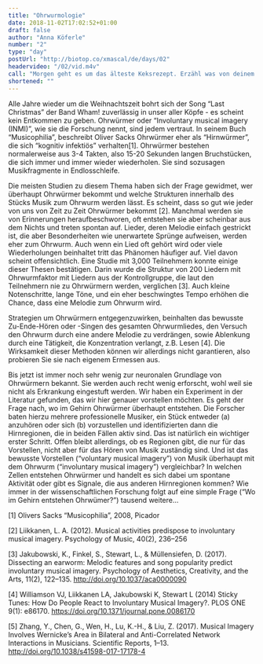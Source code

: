 ```yaml
---
title: "Ohrwurmologie"
date: 2018-11-02T17:02:52+01:00
draft: false
author: "Anna Köferle"
number: "2"
type: "day"
postUrl: "http://biotop.co/xmascal/de/days/02"
headervideo: "/02/vid.m4v"
call: "Morgen geht es um das älteste Keksrezept. Erzähl was von deinem ältesten Keksrezept. #biotop_advent"
shortened: ""
---
```

Alle Jahre wieder um die Weihnachtszeit bohrt sich der Song “Last Christmas” der Band Wham! zuverlässig in unser aller Köpfe - es scheint kein Entkommen zu geben. Ohrwürmer oder
“Involuntary musical imagery (INMI)”, wie sie die Forschung nennt, sind jedem vertraut. In seinem Buch “Musicophilia”, beschreibt Oliver Sacks Ohrwürmer eher als “Hirnwürmer”, die sich “kognitiv infektiös” verhalten[1]. Ohrwürmer bestehen normalerweise aus 3-4 Takten, also 15-20 Sekunden langen Bruchstücken, die sich immer und immer wieder wiederholen. Sie sind sozusagen Musikfragmente in Endlosschleife.

Die meisten Studien zu diesem Thema haben sich der Frage gewidmet, wer überhaupt Ohrwürmer bekommt und welche Strukturen innerhalb des Stücks Musik zum Ohrwurm werden lässt. Es scheint, dass so gut wie jeder von uns von Zeit zu Zeit Ohrwürmer bekommt [2]. Manchmal werden sie von Erinnerungen heraufbeschworen, oft entstehen sie aber scheinbar aus dem Nichts und treten spontan auf. Lieder, deren Melodie einfach gestrickt ist, die aber Besonderheiten wie unerwartete Sprünge aufweisen, werden eher zum Ohrwurm. Auch wenn ein Lied oft gehört wird oder viele Wiederholungen beinhaltet tritt das Phänomen häufiger auf. Viel davon scheint offensichtlich. Eine Studie mit 3,000 Teilnehmern konnte einige dieser Thesen bestätigen. Darin wurde die Struktur von 200 Liedern mit Ohrwurmfaktor mit Liedern aus der Kontrollgruppe, die laut den Teilnehmern nie zu Ohrwürmern werden, verglichen [3]. Auch kleine Notenschritte, lange Töne, und ein eher beschwingtes Tempo erhöhen die Chance, dass eine Melodie zum Ohrwurm wird.

Strategien um Ohrwürmern entgegenzuwirken, beinhalten das bewusste Zu-Ende-Hören oder -Singen des gesamten Ohrwurmliedes, den Versuch den Ohrwurm durch eine andere Melodie zu verdrängen, sowie Ablenkung durch eine Tätigkeit, die Konzentration verlangt, z.B. Lesen [4]. Die Wirksamkeit dieser Methoden können wir allerdings nicht garantieren, also probieren Sie sie nach eigenem Ermessen aus.

Bis jetzt ist immer noch sehr wenig zur neuronalen Grundlage von Ohrwürmern bekannt. Sie werden auch recht wenig erforscht, wohl weil sie nicht als Erkrankung eingestuft werden. Wir haben ein Experiment in der Literatur gefunden, das wir hier genauer vorstellen möchten. Es geht der Frage nach, wo im Gehirn Ohrwürmer überhaupt entstehen. Die Forscher baten hierzu mehrere professionelle Musiker, ein Stück entweder (a) anzuhören oder sich (b) vorzustellen und identifizierten dann die Hirnregionen, die in beiden Fällen aktiv sind. Das ist natürlich ein wichtiger erster Schritt. Offen bleibt allerdings, ob es Regionen gibt, die nur für das Vorstellen, nicht aber für das Hören von Musik zuständig sind. Und ist das bewusste Vorstellen (“voluntary musical imagery”) von Musik überhaupt mit dem Ohrwurm (“involuntary musical imagery”) vergleichbar? In welchen Zellen entstehen Ohrwürmer und handelt es sich dabei um spontane Aktivität oder gibt es Signale, die aus anderen Hirnregionen kommen? Wie immer in der wissenschaftlichen Forschung folgt auf eine simple Frage (“Wo im Gehirn entstehen Ohrwümer?”) tausend weitere...

<!--more-->

[1] Olivers Sacks “Musicophilia”, 2008, Picador

[2] Liikkanen, L. A. (2012). Musical activities predispose to involuntary musical imagery. Psychology of Music, 40(2), 236–256

[3] Jakubowski, K., Finkel, S., Stewart, L., & Müllensiefen, D. (2017). Dissecting an earworm: Melodic features and song popularity predict involuntary musical imagery. Psychology of Aesthetics, Creativity, and the Arts, 11(2), 122–135. http://doi.org/10.1037/aca0000090

[4] Williamson VJ, Liikkanen LA, Jakubowski K, Stewart L (2014) Sticky Tunes: How Do People React to Involuntary Musical Imagery?. PLOS ONE 9(1): e86170. https://doi.org/10.1371/journal.pone.0086170

[5]  Zhang, Y., Chen, G., Wen, H., Lu, K.-H., & Liu, Z. (2017). Musical Imagery Involves Wernicke’s Area in Bilateral and Anti-Correlated Network Interactions in Musicians. Scientific Reports, 1–13. http://doi.org/10.1038/s41598-017-17178-4
